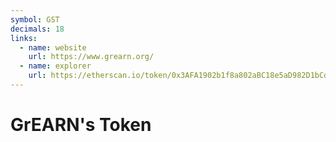 ```yaml
---
symbol: GST
decimals: 18
links:
  - name: website
    url: https://www.grearn.org/
  - name: explorer
    url: https://etherscan.io/token/0x3AFA1902b1f8a802aBC18e5aD982D1bCd34AfE22
---
```


# GrEARN's Token

